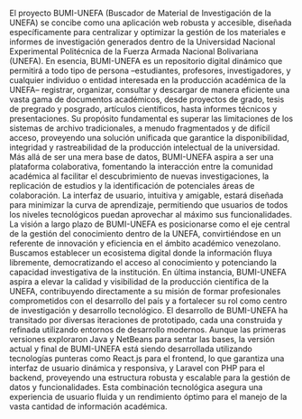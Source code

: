 El proyecto BUMI-UNEFA (Buscador de Material de Investigación de la UNEFA) se concibe como una aplicación web robusta y accesible, diseñada específicamente para centralizar y optimizar la gestión 
de los materiales e informes de investigación generados dentro de la Universidad Nacional Experimental Politécnica de la Fuerza Armada Nacional Bolivariana (UNEFA). En esencia, BUMI-UNEFA es un
repositorio digital dinámico que permitirá a todo tipo de persona –estudiantes, profesores, investigadores, y cualquier individuo o entidad interesada en la producción académica de la UNEFA– registrar,
organizar, consultar y descargar de manera eficiente una vasta gama de documentos académicos, desde proyectos de grado, tesis de pregrado y posgrado, artículos científicos, hasta informes técnicos y
presentaciones. Su propósito fundamental es superar las limitaciones de los sistemas de archivo tradicionales, a menudo fragmentados y de difícil acceso, proveyendo una solución unificada que garantice
la disponibilidad, integridad y rastreabilidad de la producción intelectual de la universidad. Más allá de ser una mera base de datos, BUMI-UNEFA aspira a ser una plataforma colaborativa, 
fomentando la interacción entre la comunidad académica al facilitar el descubrimiento de nuevas investigaciones, la replicación de estudios y la identificación de potenciales áreas de colaboración.
La interfaz de usuario, intuitiva y amigable, estará diseñada para minimizar la curva de aprendizaje, permitiendo que usuarios de todos los niveles tecnológicos puedan aprovechar al máximo sus 
funcionalidades. La visión a largo plazo de BUMI-UNEFA es posicionarse como el eje central de la gestión del conocimiento dentro de la UNEFA, convirtiéndose en un referente de innovación y eficiencia en
el ámbito académico venezolano. Buscamos establecer un ecosistema digital donde la información fluya libremente, democratizando el acceso al conocimiento y potenciando la capacidad investigativa 
de la institución. En última instancia, BUMI-UNEFA aspira a elevar la calidad y visibilidad de la producción científica de la UNEFA, contribuyendo directamente a su misión de formar profesionales
comprometidos con el desarrollo del país y a fortalecer su rol como centro de investigación y desarrollo tecnológico. El desarrollo de BUMI-UNEFA ha transitado por diversas iteraciones de prototipado,
cada una construida y refinada utilizando entornos de desarrollo modernos. Aunque las primeras versiones exploraron Java y NetBeans para sentar las bases, la versión actual y final de BUMI-UNEFA
está siendo desarrollada utilizando tecnologías punteras como React.js para el frontend, lo que garantiza una interfaz de usuario dinámica y responsiva, y Laravel con PHP para el backend, proveyendo 
una estructura robusta y escalable para la gestión de datos y funcionalidades. Esta combinación tecnológica asegura una experiencia de usuario fluida y un rendimiento óptimo para el manejo de la vasta 
cantidad de información académica.
